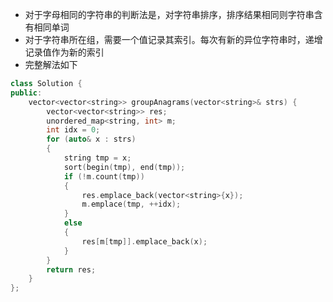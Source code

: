 * 对于字母相同的字符串的判断法是，对字符串排序，排序结果相同则字符串含有相同单词
* 对于字符串所在组，需要一个值记录其索引。每次有新的异位字符串时，递增记录值作为新的索引
* 完整解法如下

```cpp
class Solution {
public:
    vector<vector<string>> groupAnagrams(vector<string>& strs) {
        vector<vector<string>> res;
        unordered_map<string, int> m;
        int idx = 0;
        for (auto& x : strs)
        {
            string tmp = x;
            sort(begin(tmp), end(tmp));
            if (!m.count(tmp))
            {
                res.emplace_back(vector<string>{x});
                m.emplace(tmp, ++idx);
            }
            else
            {
                res[m[tmp]].emplace_back(x);
            }
        }
        return res;
    }
};
```
